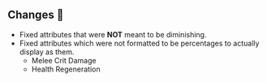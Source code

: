 ## Changes 🌽
- Fixed attributes that were **NOT** meant to be diminishing.
- Fixed attributes which were not formatted to be percentages to actually display as them.
  - Melee Crit Damage
  - Health Regeneration